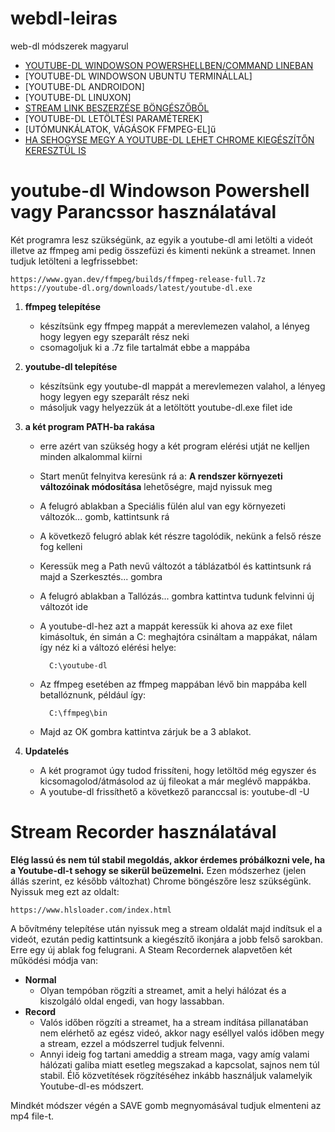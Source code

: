 # webdl-leiras
web-dl módszerek magyarul

- [YOUTUBE-DL WINDOWSON POWERSHELLBEN/COMMAND LINEBAN](#youtube-dl-Windowson-Powershell-vagy-Parancssor-használatával)
- [YOUTUBE-DL WINDOWSON UBUNTU TERMINÁLLAL]
- [YOUTUBE-DL ANDROIDON]
- [YOUTUBE-DL LINUXON]
- [STREAM LINK BESZERZÉSE BÖNGÉSZŐBŐL](#stream-link-beszerzese)
- [YOUTUBE-DL LETÖLTÉSI PARAMÉTEREK]
- [UTÓMUNKÁLATOK, VÁGÁSOK FFMPEG-EL]ű
- [HA SEHOGYSE MEGY A YOUTUBE-DL LEHET CHROME KIEGÉSZÍTŐN KERESZTÜL IS](#stream-recorder-használatával)

# youtube-dl Windowson Powershell vagy Parancssor használatával 

Két programra lesz szükségünk, az egyik a youtube-dl ami letölti a videót illetve az ffmpeg ami pedig összefüzi és kimenti nekünk a streamet. Innen tudjuk letölteni a legfrissebbet:

    https://www.gyan.dev/ffmpeg/builds/ffmpeg-release-full.7z
    https://youtube-dl.org/downloads/latest/youtube-dl.exe
   
1. **ffmpeg telepítése**
    - készítsünk egy ffmpeg mappát a merevlemezen valahol, a lényeg hogy legyen egy szeparált rész neki
    - csomagoljuk ki a .7z file tartalmát ebbe a mappába
    
2. **youtube-dl telepítése**
    - készítsünk egy youtube-dl mappát a merevlemezen valahol, a lényeg hogy legyen egy szeparált rész neki
    - másoljuk vagy helyezzük át a letöltött youtube-dl.exe filet ide
    
3. **a két program PATH-ba rakása**
    - erre azért van szükség hogy a két program elérési utját ne kelljen minden alkalommal kiírni
    - Start menűt felnyitva keresünk rá a: __A rendszer környezeti változóinak módosítása__ lehetőségre, majd nyissuk meg
    - A felugró ablakban a Speciális fülén alul van egy környezeti változók... gomb, kattintsunk rá
    - A következő felugró ablak két részre tagolódik, nekünk a felső része fog kelleni
    - Keressük meg a Path nevű változót a táblázatból és kattintsunk rá majd a Szerkesztés... gombra
    - A felugró ablakban a Tallózás... gombra kattintva tudunk felvinni új változót ide
    - A youtube-dl-hez azt a mappát keressük ki ahova az exe filet kimásoltuk, én simán a C: meghajtóra csináltam a mappákat, nálam így néz ki a változó elérési helye:
    
            C:\youtube-dl
    - Az ffmpeg esetében az ffmpeg mappában lévő bin mappába kell betallóznunk, például így:
    
            C:\ffmpeg\bin
    - Majd az OK gombra kattintva zárjuk be a 3 ablakot.
    
4. **Updatelés**
    - A két programot úgy tudod frissíteni, hogy letöltöd még egyszer és kicsomagolod/átmásolod az új fileokat a már meglévő mappákba.
    - A youtube-dl frissíthető a következő paranccsal is:
                youtube-dl -U
           

# Stream Recorder használatával

**Elég lassú és nem túl stabil megoldás, akkor érdemes próbálkozni vele, ha a Youtube-dl-t sehogy se sikerül beüzemelni.**
Ezen módszerhez (jelen állás szerint, ez később változhat) Chrome böngészőre lesz szükségünk.
Nyissuk meg ezt az oldalt:

    https://www.hlsloader.com/index.html

A bővítmény telepítése után nyissuk meg a stream oldalát majd indítsuk el a videót, ezután pedig kattintsunk a kiegészítő ikonjára a jobb felső sarokban. Erre egy új ablak fog felugrani. A Steam Recordernek alapvetően két működési módja van:
- **Normal**
    - Olyan tempóban rögzíti a streamet, amit a helyi hálózat és a kiszolgáló oldal engedi, van hogy lassabban.
- **Record**
    - Valós időben rögzíti a streamet, ha a stream indítása pillanatában nem elérhető az egész videó, akkor nagy eséllyel valós időben megy a stream, ezzel a módszerrel tudjuk felvenni.
    - Annyi ideig fog tartani ameddig a stream maga, vagy amíg valami hálózati galiba miatt esetleg megszakad a kapcsolat, sajnos nem túl stabil. Élő közvetítések rögzítéséhez inkább használjuk valamelyik Youtube-dl-es módszert.

Mindkét módszer végén a SAVE gomb megnyomásával tudjuk elmenteni az mp4 file-t.
